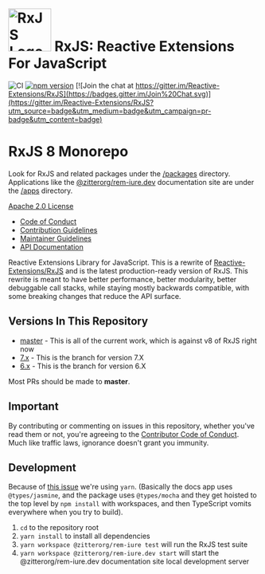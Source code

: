 # <img src="apps/@zitterorg/rem-iure.dev/src/assets/images/logos/Rx_Logo_S.png" alt="RxJS Logo" width="86" height="86"> RxJS: Reactive Extensions For JavaScript

![CI](https://github.com/zitterorg/rem-iure/workflows/CI/badge.svg)
[![npm version](https://badge.fury.io/js/@zitterorg/rem-iure.svg)](http://badge.fury.io/js/@zitterorg/rem-iure)
[![Join the chat at https://gitter.im/Reactive-Extensions/RxJS](https://badges.gitter.im/Join%20Chat.svg)](https://gitter.im/Reactive-Extensions/RxJS?utm_source=badge&utm_medium=badge&utm_campaign=pr-badge&utm_content=badge)

# RxJS 8 Monorepo

Look for RxJS and related packages under the [/packages](/packages/) directory. Applications like the [@zitterorg/rem-iure.dev](https://@zitterorg/rem-iure.dev) documentation site are under the [/apps](/apps/) directory.

[Apache 2.0 License](LICENSE.txt)

- [Code of Conduct](CODE_OF_CONDUCT.md)
- [Contribution Guidelines](CONTRIBUTING.md)
- [Maintainer Guidelines](apps/@zitterorg/rem-iure.dev/content/maintainer-guidelines.md)
- [API Documentation](https://@zitterorg/rem-iure.dev/)

Reactive Extensions Library for JavaScript. This is a rewrite of [Reactive-Extensions/RxJS](https://github.com/Reactive-Extensions/RxJS) and is the latest production-ready version of RxJS. This rewrite is meant to have better performance, better modularity, better debuggable call stacks, while staying mostly backwards compatible, with some breaking changes that reduce the API surface.

## Versions In This Repository

- [master](https://github.com/ReactiveX/@zitterorg/rem-iure/commits/master) - This is all of the current work, which is against v8 of RxJS right now
- [7.x](https://github.com/ReactiveX/@zitterorg/rem-iure/tree/7.x) - This is the branch for version 7.X
- [6.x](https://github.com/ReactiveX/@zitterorg/rem-iure/tree/6.x) - This is the branch for version 6.X

Most PRs should be made to **master**.

## Important

By contributing or commenting on issues in this repository, whether you've read them or not, you're agreeing to the [Contributor Code of Conduct](CODE_OF_CONDUCT.md). Much like traffic laws, ignorance doesn't grant you immunity.

## Development

Because of [this issue](https://github.com/npm/rfcs/issues/287#issuecomment-1727960500) we're using `yarn`. (Basically the docs app uses `@types/jasmine`, and the package uses `@types/mocha` and they get hoisted to the top level by `npm install` with workspaces, and then TypeScript vomits everywhere when you try to build).

1. `cd` to the repository root
2. `yarn install` to install all dependencies
3. `yarn workspace @zitterorg/rem-iure test` will run the RxJS test suite
4. `yarn workspace @zitterorg/rem-iure.dev start` will start the @zitterorg/rem-iure.dev documentation site local development server
